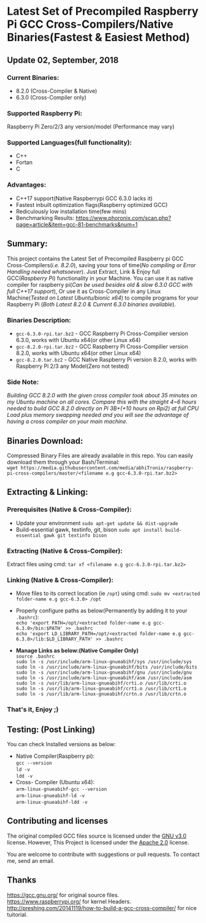 # Latest Set of Precompiled Raspberry Pi GCC Cross-Compilers/Native Binaries(Fastest & Easiest Method)
## Update 02, September, 2018

### Current Binaries: 
- 8.2.0 (Cross-Compiler & Native)
- 6.3.0 (Cross-Compiler only)

### Supported Raspberry Pi:
Raspberry Pi Zero/2/3 any version/model (Performance may vary)

### Supported Languages(full functionality):
- C++
- Fortan
- C

### Advantages:
- C++17 support(Native Raspberrypi GCC 6.3.0 lacks it)
- Fastest inbuilt optimization flags(Raspberry optimized GCC)
- Rediculously low installation time(few mins)
- Benchmarking Results: https://www.phoronix.com/scan.php?page=article&item=gcc-81-benchmarks&num=1

## Summary:
This project contains the Latest Set of Precompiled Raspberry pi GCC Cross-Compilers(*i.e. 8.2.0*), saving your tons of time(*No compiling or Error Handling needed whatsoever*). Just Extract, Link & Enjoy full GCC(*Raspberry Pi*) functionality in your Machine. You can use it as native compiler for raspberry pi(*Can be used besides old & slow 6.3.0 GCC with full C++17 support*), Or use it as Cross-Compiler in any Linux Machine(*Tested on Latest Ubuntu/bionic x64*) to compile programs for your Raspberry Pi (*Both Latest 8.2.0 & Current 6.3.0 binaries available*).

### Binaries Description:
- `gcc-6.3.0-rpi.tar.bz2` - GCC Raspberry Pi Cross-Compilier version 6.3.0, works with Ubuntu x64(or other Linux x64)
- `gcc-8.2.0-rpi.tar.bz2` - GCC Raspberry Pi Cross-Compilier version 8.2.0, works with Ubuntu x64(or other Linux x64)
- `gcc-8.2.0.tar.bz2` - GCC Native Raspberry Pi version 8.2.0, works with Raspberry Pi 2/3 any Model(Zero not tested)

### Side Note: 
*Building GCC 8.2.0 with the given cross compiler took about 35 minutes on my Ubuntu machine on all cores. Compare this with the straight 4~6 hours needed to build GCC 8.2.0 directly on Pi 3B+(+10 hours on Rpi2) at full CPU Load plus memory swapping needed and you will see the advantage of having a cross compiler on your main machine.*

## Binaries Download:
Compressed Binary Files are already available in this repo.
You can easily download them through your Bash/Terminal:<br>
`wget https://media.githubusercontent.com/media/abhiTronix/raspberry-pi-cross-compilers/master/<filename e.g gcc-6.3.0-rpi.tar.bz2>`

## Extracting & Linking:
### Prerequisites (Native & Cross-Compiler):
- Update your environment `sudo apt-get update && dist-upgrade`
- Build-essential gawk, textinfo, git, bison `sudo apt install build-essential gawk git textinfo bison`

### Extracting  (Native & Cross-Compiler):
Extract files using cmd: `tar xf <filename e.g gcc-6.3.0-rpi.tar.bz2>`

### Linking  (Native & Cross-Compiler):
- Move files to its correct location (ie `/opt`) using cmd: `sudo mv <extracted folder-name e.g gcc-6.3.0> /opt`
- Properly configure paths as below(Permanently by adding it to your `.bashrc`):<br>
`echo 'export PATH=/opt/<extracted folder-name e.g gcc-6.3.0>/bin:$PATH' >> .bashrc`<br>
`echo 'export LD_LIBRARY_PATH=/opt/<extracted folder-name e.g gcc-6.3.0>/lib:$LD_LIBRARY_PATH' >> .bashrc`<br>

 - **Manage Links as below:(Native Compiler Only)**<br>
 `source .bashrc` <br>
 `sudo ln -s /usr/include/arm-linux-gnueabihf/sys /usr/include/sys` <br>
 `sudo ln -s /usr/include/arm-linux-gnueabihf/bits /usr/include/bits` <br>
 `sudo ln -s /usr/include/arm-linux-gnueabihf/gnu /usr/include/gnu` <br>
 `sudo ln -s /usr/include/arm-linux-gnueabihf/asm /usr/include/asm` <br>
 `sudo ln -s /usr/lib/arm-linux-gnueabihf/crti.o /usr/lib/crti.o` <br>
 `sudo ln -s /usr/lib/arm-linux-gnueabihf/crt1.o /usr/lib/crt1.o` <br>
 `sudo ln -s /usr/lib/arm-linux-gnueabihf/crtn.o /usr/lib/crtn.o` <br>
 ### That's it, Enjoy ;)
 
 ## Testing: (Post Linking)
 You can check Installed versions as below:
 - Native Compiler(Raspberry pi):<br>
 `gcc --version`<br>
 `ld -v`<br>
 `ldd -v`<br>
 - Cross- Compiler (Ubuntu x64):<br>
 `arm-linux-gnueabihf-gcc --version`<br>
 `arm-linux-gnueabihf-ld -v`<br>
 `arm-linux-gnueabihf-ldd -v`<br>
 
 
## Contributing and licenses
The original compiled GCC files source is licensed under the [GNU v3.0](https://www.gnu.org/licenses/gpl-3.0.en.html) license. However, This Project is licensed under the [Apache 2.0](https://github.com/abhiTronix/raspberry-pi-cross-compilers/blob/master/LICENSE) license.

You are welcome to contribute with suggestions or pull requests. To contact me, send an email.
 
## Thanks
https://gcc.gnu.org/ for original source files. <br>
https://www.raspberrypi.org/ for kernel Headers. <br>
http://preshing.com/20141119/how-to-build-a-gcc-cross-compiler/ for nice tuitorial. <br>



